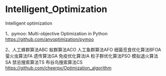 # Intelligent_Optimization
Intelligent optimization

1、pymoo: Multi-objective Optimization in Python    
https://github.com/anyoptimization/pymoo  

 2、人工蜂群算法ABC 蚁群算法ACO 人工鱼群算法AFO 细菌觅食优化算法BFOA 萤火虫算法FA 遗传算法GA 免疫优化算法IA 粒子群优化算法PSO 模拟退火算法SA 禁忌搜索算法TS 布谷鸟搜索算法CS   
https://github.com/cheerpx/Optimization_algorithm     
